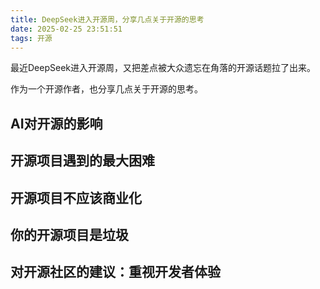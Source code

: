 ```yaml
---
title: DeepSeek进入开源周，分享几点关于开源的思考
date: 2025-02-25 23:51:51
tags: 开源
---
```


最近DeepSeek进入开源周，又把差点被大众遗忘在角落的开源话题拉了出来。

作为一个开源作者，也分享几点关于开源的思考。

## AI对开源的影响

## 开源项目遇到的最大困难

## 开源项目不应该商业化

## 你的开源项目是垃圾

## 对开源社区的建议：重视开发者体验